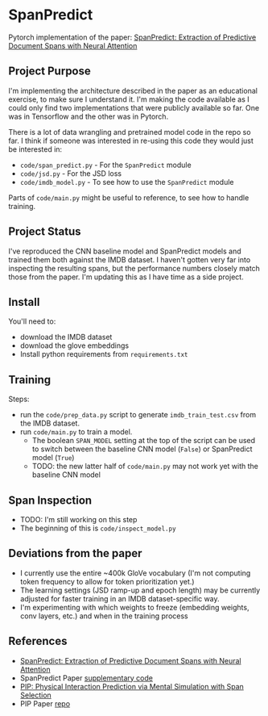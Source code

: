 # SpanPredict
Pytorch implementation of the paper:  [SpanPredict: Extraction of Predictive Document Spans with Neural Attention](https://aclanthology.org/2021.naacl-main.413/)

## Project Purpose
I'm implementing the architecture described in the paper as an educational exercise, to make sure I understand it.
I'm making the code available as I could only find two implementations that were publicly available so far. 
One was in Tensorflow and the other was in Pytorch.

There is a lot of data wrangling and pretrained model code in the repo so far.  I think if someone was interested in re-using this code 
they would just be interested in:
* `code/span_predict.py` - For the `SpanPredict` module
* `code/jsd.py` - For the JSD loss
* `code/imdb_model.py` - To see how to use the `SpanPredict` module

Parts of `code/main.py` might be useful to reference, to see how to handle training.


## Project Status
I've reproduced the CNN baseline model and SpanPredict models and trained them both against the IMDB dataset.
I haven't gotten very far into inspecting the resulting spans, but the performance numbers closely match those from
the paper. I'm updating this as I have time as a side project.


## Install
You'll need to:
* download the IMDB dataset 
* download the glove embeddings
* Install python requirements from `requirements.txt`


## Training
Steps:
* run the `code/prep_data.py` script to generate `imdb_train_test.csv` from the IMDB dataset.
* run `code/main.py` to train a model. 
  * The boolean `SPAN_MODEL` setting at the top of the script can be used to switch between the baseline CNN model (`False`) or SpanPredict model (`True`)
  * TODO: the new latter half of `code/main.py` may not work yet with the baseline CNN model


## Span Inspection
* TODO: I'm still working on this step
* The beginning of this is `code/inspect_model.py`


## Deviations from the paper
* I currently use the entire ~400k GloVe vocabulary (I'm not computing token frequency to allow for token prioritization yet.)
* The learning settings (JSD ramp-up and epoch length) may be currently adjusted for faster training in an IMDB dataset-specific way.
* I'm experimenting with which weights to freeze (embedding weights, conv layers, etc.) and when in the training process


## References
* [SpanPredict: Extraction of Predictive Document Spans with Neural Attention](https://aclanthology.org/2021.naacl-main.413/)
* SpanPredict Paper [supplementary code](https://aclanthology.org/attachments/2021.naacl-main.413.OptionalSupplementaryCode.zip)
* [PIP: Physical Interaction Prediction via Mental Simulation with Span Selection](https://dl.acm.org/doi/abs/10.1007/978-3-031-19833-5_24)
* PIP Paper [repo](https://github.com/SamsonYuBaiJian/pip)
